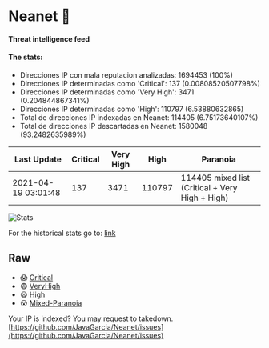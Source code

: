 # Neanet :hocho:
#### Threat intelligence feed
#### The stats:

- Direcciones IP con mala reputacion analizadas: 1694453 (100%)
- Direcciones IP determinadas como 'Critical':  137 (0.00808520507798%)
- Direcciones IP determinadas como 'Very High':  3471 (0.204844867341%)
- Direcciones IP determinadas como 'High':  110797 (6.53880632865)
- Total de direcciones IP indexadas en Neanet:  114405 (6.75173640107%)
- Total de direcciones IP descartadas en Neanet:  1580048 (93.2482635989%)

| Last Update | Critical | Very High | High | Paranoia |
| --- | --- | --- | --- | --- |
| 2021-04-19 03:01:48 | 137 | 3471 | 110797 | 114405 mixed list (Critical + Very High + High)|

![Stats](https://docs.google.com/spreadsheets/d/e/2PACX-1vSnaNMIXVabIpDJjufMlzH7poXnshF3mgd8Is1g9ytUEzVsP5my4Trn8f-xkoLLQ38xpL3HtmUexLo6/pubchart?oid=501124687&format=image)

For the historical stats go to: [link](/stats.csv)
## Raw
- :scream: [Critical](https://raw.githubusercontent.com/JavaGarcia/Neanet/master/blacklists/neanet_critical.txt)
- :fearful: [VeryHigh](https://raw.githubusercontent.com/JavaGarcia/Neanet/master/blacklists/neanet_veryHigh.txtt)
- :frowning: [High](https://raw.githubusercontent.com/JavaGarcia/Neanet/master/blacklists/neanet_high.txt)
- :dizzy_face: [Mixed-Paranoia](https://raw.githubusercontent.com/JavaGarcia/Neanet/master/blacklists/neanet_all.txt)


Your IP is indexed? You may request to takedown. [https://github.com/JavaGarcia/Neanet/issues](https://github.com/JavaGarcia/Neanet/issues)































































































































































































































































































































































































































































































































































































































































































































































































































































































































































































































































































































































































































































































































































































































































































































































































































































































































































































































































































































































































































































































































































































































































































































































































































































































































































































































































































































































































































































































































































































































































































































































































































































































































































































































































































































































































































































































































































































































































































































































































































































































































































































































































































































































































































































































































































































































































































































































































































































































































































































































































































































































































































































































































































































































































































































































































































































































































































































































































































































